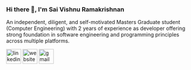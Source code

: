 ### Hi there 👋, I'm Sai Vishnu Ramakrishnan

An independent, diligent, and self-motivated Masters Graduate student (Computer Engineering) with 2 years of 
experience as developer offering strong foundation in software engineering and programming principles across 
multiple platforms.




[<img src='https://cdn.jsdelivr.net/npm/simple-icons@3.0.1/icons/linkedin.svg' alt='linkedin' height='40'>](https://www.linkedin.com/in/https://www.linkedin.com/in/saivishnur//)  [<img src='https://cdn.jsdelivr.net/npm/simple-icons@3.0.1/icons/icloud.svg' alt='website' height='40'>](https://saivishnuramakrishnan.github.io/)  [<img src='https://cdn.jsdelivr.net/npm/simple-icons@3.0.1/icons/gmail.svg' alt='gmail' height='40'>](saivishnuramakrishnan@gmail.com)  

